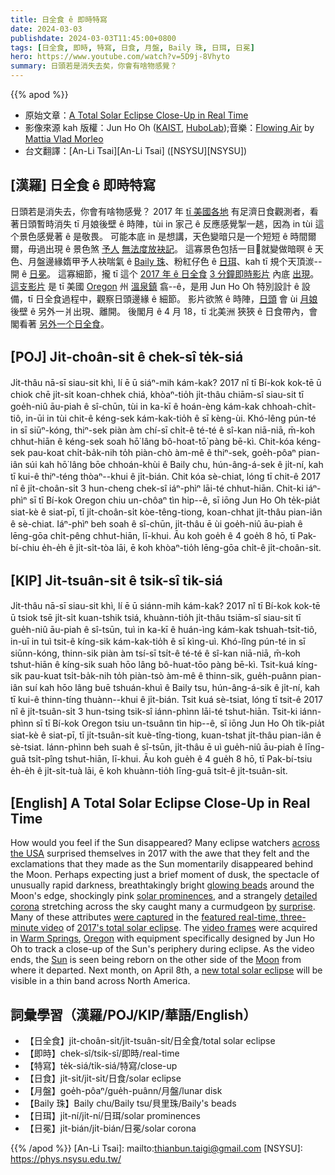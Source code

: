 ```yaml
---
title: 日全食 ê 即時特寫
date: 2024-03-03
publishdate: 2024-03-03T11:45:00+0800
tags: [日全食, 即時, 特寫, 日食, 月盤, Baily 珠, 日珥, 日冕]
hero: https://www.youtube.com/watch?v=5D9j-8Vhyto
summary: 日頭若是消失去矣，你會有啥物感覺？
---
```


{{% apod %}}

- 原始文章：[A Total Solar Eclipse Close-Up in Real Time](https://apod.nasa.gov/apod/ap240303.html)
- 影像來源 kah 版權：Jun Ho Oh ([KAIST](https://www.kaist.ac.kr/en/), [HuboLab](https://hubolab.kaist.ac.kr/));音樂：[Flowing Air](https://youtu.be/2H8q3yhpn2k) by [Mattia Vlad Morleo](https://www.facebook.com/MattiaVladMorleoOfficial/)
- 台文翻譯：[An-Li Tsai][An-Li Tsai] ([NSYSU][NSYSU])

## [漢羅] 日全食 ê 即時特寫
日頭若是消失去，你會有啥物感覺？
2017 年 [tī 美國各地][across the USA] 有足濟日食觀測者，看著日頭暫時消失 tī 月娘後壁 ê 時陣，tùi in 家己 ê 反應感覺掣一趒，因為 in tùi 這个景色感覺著 ê 是敬畏。
可能本底 in 是想講，天色變暗只是一个短短 ê 時間爾爾，毋過出現 ê 景色煞 [予人][by] [無法度放袂記][surprise]。
這寡景色包括一目𥍉就變做暗暝 ê 天色、月盤邊緣媠甲予人袂喘氣 ê [Baily 珠][glowing beads]、粉紅仔色 ê [日珥][solar prominences]、kah tī 規个天頂湠--開 ê [日冕][detailed corona]。
這寡細節，攏 tī 這个 [2017 年 ê 日全食][2017's total solar eclipse] [3 分鐘即時影片][featured real-time, three-minute video] 內底 [出現][were captured]。
[這支影片][video frames] 是 tī 美國 [Oregon][Oregon] 州 [溫泉鎮][Warm Springs] 翕--ê，是用 Jun Ho Oh 特別設計 ê 設備，tī 日全食過程中，觀察日頭邊緣 ê 細節。
影片欲煞 ê 時陣，[日頭][Sun] 會 ùi [月娘][Moon] 後壁 ê 另外一爿出現、離開。
後閣月 ê 4 月 18，tī 北美洲 狹狹 ê 日食帶內，會閣看著 [另外一个日全食][new total solar eclipse]。

## [POJ] Ji̍t-choân-si̍t ê chek-sî te̍k-siá
Ji̍t-thâu nā-sī siau-sit khì, lí ē ū siáⁿ-mih kám-kak?
2017 nî tī Bí-kok kok-tē ū chiok chē ji̍t-si̍t koan-chhek chiá, khòaⁿ-tio̍h ji̍t-thâu chiām-sî siau-sit tī goe̍h-niû āu-piah ê sî-chūn, tùi in ka-kī ê hoán-èng kám-kak chhoah-chi̍t-tiô, in-ūi in tùi chit-ê kéng-sek kám-kak-tio̍h ê sī kèng-ùi.
Khó-lêng pún-té in sī siūⁿ-kóng, thiⁿ-sek piàn àm chí-sī chi̍t-ê té-té ê sî-kan niā-niā, m̄-koh chhut-hiān ê kéng-sek soah hō͘ lâng bô-hoat-tō͘ pàng bē-kì.
Chit-kóa kéng-sek pau-koat chi̍t-ba̍k-nih to̍h piàn-chò àm-mê ê thiⁿ-sek, goe̍h-pôaⁿ pian-iân súi kah hō͘ lâng bōe chhoán-khùi ê Baily chu, hún-âng-á-sek ê ji̍t-ní, kah tī kui-ê thiⁿ-téng thòaⁿ--khui ê ji̍t-bián.
Chit kóa sè-chiat, lóng tī chit-ê 2017 nî ê ji̍t-choân-si̍t 3 hun-cheng chek-sî iáⁿ-phìⁿ lāi-té chhut-hiān.
Chit-ki iáⁿ-phìⁿ sī tī Bí-kok Oregon chiu un-chôaⁿ tìn hip--ê, sī iōng Jun Ho Oh te̍k-pia̍t siat-kè ê siat-pī, tī ji̍t-choân-si̍t kòe-têng-tiong, koan-chhat ji̍t-thâu pian-iân ê sè-chiat.
Iáⁿ-phìⁿ beh soah ê sî-chūn, ji̍t-thâu ē ùi goe̍h-niû āu-piah ê lēng-gōa chi̍t-pêng chhut-hiān, lī-khui.
Āu koh goe̍h ê 4 goe̍h 8 hō, tī Pak-bí-chiu e̍h-e̍h ê ji̍t-si̍t-tòa lāi, ē koh khòaⁿ-tio̍h lēng-gōa chi̍t-ê ji̍t-choân-si̍t.

## [KIP] Ji̍t-tsuân-si̍t ê tsik-sî ti̍k-siá
Ji̍t-thâu nā-sī siau-sit khì, lí ē ū siánn-mih kám-kak?
2017 nî tī Bí-kok kok-tē ū tsiok tsē ji̍t-si̍t kuan-tshik tsiá, khuànn-tio̍h ji̍t-thâu tsiām-sî siau-sit tī gue̍h-niû āu-piah ê sî-tsūn, tuì in ka-kī ê huán-ìng kám-kak tshuah-tsi̍t-tiô, in-uī in tuì tsit-ê kíng-sik kám-kak-tio̍h ê sī kìng-uì.
Khó-lîng pún-té in sī siūnn-kóng, thinn-sik piàn àm tsí-sī tsi̍t-ê té-té ê sî-kan niā-niā, m̄-koh tshut-hiān ê kíng-sik suah hōo lâng bô-huat-tōo pàng bē-kì.
Tsit-kuá kíng-sik pau-kuat tsi̍t-ba̍k-nih to̍h piàn-tsò àm-mê ê thinn-sik, gue̍h-puânn pian-iân suí kah hōo lâng buē tshuán-khuì ê Baily tsu, hún-âng-á-sik ê ji̍t-ní, kah tī kui-ê thinn-tíng thuànn--khui ê ji̍t-bián.
Tsit kuá sè-tsiat, lóng tī tsit-ê 2017 nî ê ji̍t-tsuân-si̍t 3 hun-tsing tsik-sî iánn-phìnn lāi-té tshut-hiān.
Tsit-ki iánn-phìnn sī tī Bí-kok Oregon tsiu un-tsuânn tìn hip--ê, sī iōng Jun Ho Oh ti̍k-pia̍t siat-kè ê siat-pī, tī ji̍t-tsuân-si̍t kuè-tîng-tiong, kuan-tshat ji̍t-thâu pian-iân ê sè-tsiat.
Iánn-phìnn beh suah ê sî-tsūn, ji̍t-thâu ē uì gue̍h-niû āu-piah ê līng-guā tsi̍t-pîng tshut-hiān, lī-khui.
Āu koh gue̍h ê 4 gue̍h 8 hō, tī Pak-bí-tsiu e̍h-e̍h ê ji̍t-si̍t-tuà lāi, ē koh khuànn-tio̍h līng-guā tsi̍t-ê ji̍t-tsuân-si̍t.

## [English] A Total Solar Eclipse Close-Up in Real Time
How would you feel if the Sun disappeared?
Many eclipse watchers [across the USA][across the USA] surprised themselves in 2017 with the awe that they felt and the exclamations that they made as the Sun momentarily disappeared behind the Moon.
Perhaps expecting just a brief moment of dusk, the spectacle of unusually rapid darkness, breathtakingly bright [glowing beads][glowing beads] around the Moon's edge, shockingly pink [solar prominences][solar prominences], and a strangely [detailed corona][detailed corona] stretching across the sky caught many a curmudgeon [by][by] [surprise][surprise].
Many of these attributes [were captured][were captured] in the [featured real-time, three-minute video][featured real-time, three-minute video] of [2017's total solar eclipse][2017's total solar eclipse].
The [video frames][video frames] were acquired in [Warm Springs][Warm Springs], [Oregon][Oregon] with equipment specifically designed by Jun Ho Oh to track a close-up of the Sun's periphery during eclipse.
As the video ends, the [Sun][Sun] is seen being reborn on the other side of the [Moon][Moon] from where it departed.
Next month, on April 8th, a [new total solar eclipse][new total solar eclipse] will be visible in a thin band across North America.

## 詞彙學習（漢羅/POJ/KIP/華語/English）
- 【日全食】ji̍t-choân-si̍t/ji̍t-tsuân-si̍t/日全食/total solar eclipse
- 【即時】chek-sî/tsik-sî/即時/real-time
- 【特寫】te̍k-siá/ti̍k-siá/特寫/close-up
- 【日食】ji̍t-si̍t/ji̍t-si̍t/日食/solar eclipse
- 【月盤】goe̍h-pôaⁿ/gue̍h-puânn/月盤/lunar disk
- 【Baily 珠】Baily chu/Baily tsu/貝里珠/Baily's beads
- 【日珥】ji̍t-ní/ji̍t-ní/日珥/solar prominences
- 【日冕】ji̍t-bián/ji̍t-bián/日冕/solar corona

{{% /apod %}}
[An-Li Tsai]: mailto:thianbun.taigi@gmail.com
[NSYSU]: https://phys.nsysu.edu.tw/

[copyright]: https://apod.nasa.gov/apod/fap/lib/about_apod.html#srapply
[License]: https://creativecommons.org/licenses/by/3.0/

[across the USA]:https://apod.nasa.gov/apod/ap160821.html
[glowing beads]:https://apod.nasa.gov/apod/ap150328.html
[solar prominences]:https://www.nasa.gov/content/goddard/what-is-a-solar-prominence
[detailed corona]:https://apod.nasa.gov/apod/ap170813.html
[by]:https://apod.nasa.gov/apod/ap170908.html
[surprise]:https://www.sadanduseless.com/wp-content/uploads/2018/11/funny-suprised-cat2.jpg
[were captured]:https://vimeo.com/232384839
[featured real-time, three-minute video]:https://vimeo.com/231484786
[2017's total solar eclipse]:https://eclipse2017.nasa.gov/
[video frames]:https://www.youtube.com/watch?v=PzWc7adS-RY
[Warm Springs]:https://www.youtube.com/watch?v=_237pDMVHt8
[Oregon]:https://en.wikipedia.org/wiki/Oregon
[Sun]:https://science.nasa.gov/sun/
[Moon]:https://apod.nasa.gov/apod/ap220612.html
[new total solar eclipse]:https://science.nasa.gov/eclipses/future-eclipses/eclipse-2024/where-when/
